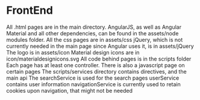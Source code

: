 # FrontEnd
All .html pages are in the main directory.
AngularJS, as well as Angular Material and all other dependencies, can be found in the assets/node modules folder.
All the css pages are in assets/css
jQuery, which is not currently needed in the main page since Angular uses it, is in assets/jQuery
The logo is in assets/icon
Material design icons are in icon/materialdesignicons.svg
All code behind pages is in the scripts folder
Each page has at least one controller. There is also a javascript page on certain pages
The scripts/services directory contains directives, and the main api
The searchService is used for the search pages
userService contains user information
navigationService is currently used to retain cookies upon navigation, that might not be needed